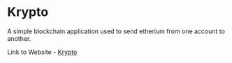 # Krypto
A simple blockchain application used to send etherium from one account to another.

Link to Website - [Krypto](https://rainingk.github.io/Krypto/)
